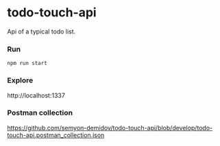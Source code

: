 # todo-touch-api
Api of a typical todo list.

### Run
`npm run start`

### Explore
http://localhost:1337

### Postman collection
https://github.com/semyon-demidov/todo-touch-api/blob/develop/todo-touch-api.postman_collection.json